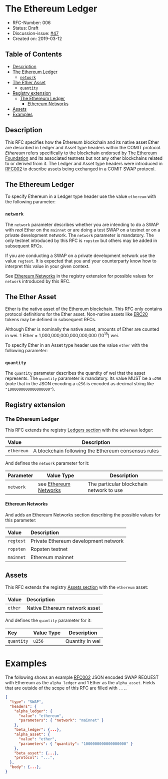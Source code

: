 # The Ethereum Ledger

- RFC-Number: 006
- Status: Draft
- Discussion-issue: [#47](https://github.com/comit-network/RFCs/issues/47)
- Created on: 2019-03-12


## Table of Contents
<!-- toc -->
- [Description](#description)
- [The Ethereum Ledger](#the-ethereum-ledger)
    - [`network`](#network)
- [The Ether Asset](#the-ether-asset)
    - [`quantity`](#quantity)
- [Registry extension](#registry-extension)
    - [The Ethereum Ledger](#the-ethereum-ledger-1)
        - [Ethereum Networks](#ethereum-networks)
- [Assets](#assets)
- [Examples](#examples)

<!-- tocstop -->

## Description

This RFC specifies how the Ethereum blockchain and its native asset Ether are described in Ledger and Asset type headers within the COMIT protocol.
*Ethereum* refers specifically to the blockchain endorsed by [The Ethereum Foundation](https://www.ethereum.org/foundation) and its associated testnets but not any other blockchains related to or derived from it.
The Ledger and Asset type headers were introduced in [RFC002](./RFC-002-SWAP.md) to describe assets being exchanged in a COMIT SWAP protocol.

## The Ethereum Ledger

To specify Ethereum in a Ledger type header use the value `ethereum` with the following parameter:

### `network`

The `network` parameter describes whether you are intending to do a SWAP with *real* Ether on the `mainnet` or are doing a test SWAP on a testnet or on a private development network.
The `network` parameter is mandatory.
The only testnet introduced by this RFC is `ropsten` but others may be added in subsequent RFCs.

If you are conducting a SWAP on a private development network use the value `regtest`.
It is expected that you and your counterparty know how to interpret this value in your given context.

See [Ethereum Networks](#ethereum-networks) in the registry extension for possible values for `network` introduced by this RFC.

## The Ether Asset

Ether is the native asset of the Ethereum blockchain.
This RFC only contains protocol definitions for the Ether asset.
Non-native assets like [ERC20](https://theethereum.wiki/w/index.php/ERC20_Token_Standard) tokens may be defined in subsequent RFCs.

Although Ether is nominally the native asset, amounts of Ether are counted in wei.
1 Ether =  1,000,000,000,000,000,000 (10<sup>18</sup>) wei.

To specify Ether in an Asset type header use the value `ether` with the following parameter:

### `quantity`

The `quantity` parameter describes the quantity of wei that the asset represents.
The `quantity` parameter is mandatory.
Its value MUST be a `u256` (note that in the JSON encoding a `u256` is encoded as decimal string like `"1000000000000000000"`).


## Registry extension

### The Ethereum Ledger

This RFC extends the registry [Ledgers section](./registry.md#ledgers) with the `ethereum` ledger:

| Value      | Description                                         |
|:-----------|-----------------------------------------------------|
| `ethereum` | A blockchain following the Ethereum consensus rules |

And defines the `network` parameter for it:

| Parameter | Value Type                                  | Description                              |
|:----------|---------------------------------------------|------------------------------------------|
| `network` | see [Ethereum Networks](#ethereum-networks) | The particular blockchain network to use |


#### Ethereum Networks

And adds an Ethereum Networks section describing the possible values for this parameter:

| Value     | Description                          |
|:----------|:-------------------------------------|
| `regtest` | Private Ethereum development network |
| `ropsten` | Ropsten testnet                      |
| `mainnet` | Ethereum mainnet                     |


## Assets

This RFC extends the registry [Assets section](./registry.md#assets) with the `ethereum` asset:

| Value   | Description                   |
|:--------|:------------------------------|
| `ether` | Native Ethereum network asset |

And defines the `quantity` parameter for it:

| Key        | Value Type | Description     |
|:-----------|------------|-----------------|
| `quantity` | `u256`     | Quantity in wei |


# Examples

The following shows an example [RFC002](./RFC-002-SWAP.md) JSON encoded SWAP REQUEST with Ethereum as the `alpha_ledger` and 1 Ether as the `alpha_asset`.
Fields that are outside of the scope of this RFC are filled with `...`.

``` json
{
  "type": "SWAP",
  "headers": {
    "alpha_ledger": {
      "value": "ethereum",
      "parameters": { "network": "mainnet" }
    },
    "beta_ledger": {...},
    "alpha_asset": {
      "value": "ether",
      "parameters": { "quantity": "1000000000000000000" }
    },
    "beta_asset": {...},
    "protocol": "...",
  },
  "body": {...},
}
```
